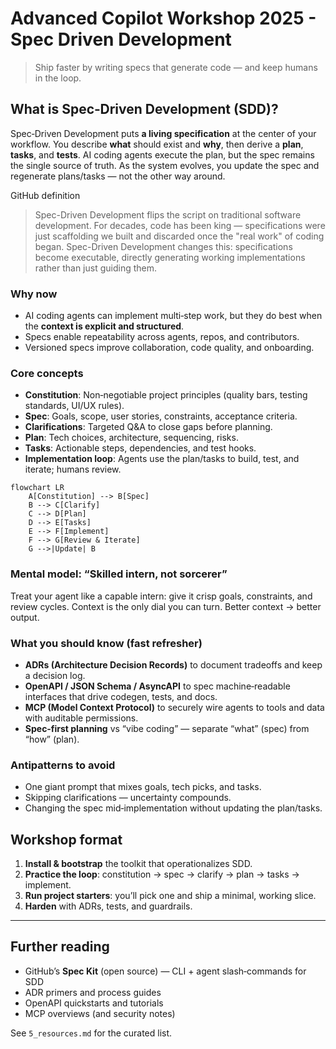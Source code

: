# Advanced Copilot Workshop 2025 - Spec Driven Development

> Ship faster by writing specs that generate code — and keep humans in the loop.

## What is Spec‑Driven Development (SDD)?
Spec‑Driven Development puts **a living specification** at the center of your workflow. You describe **what** should exist and **why**, then derive a **plan**, **tasks**, and **tests**. AI coding agents execute the plan, but the spec remains the single source of truth. As the system evolves, you update the spec and regenerate plans/tasks — not the other way around.

GitHub definition
>Spec-Driven Development flips the script on traditional software development. For decades, code has been king — specifications were just scaffolding we built and discarded once the "real work" of coding began. Spec-Driven Development changes this: specifications become executable, directly generating working implementations rather than just guiding them.

### Why now
- AI coding agents can implement multi‑step work, but they do best when the **context is explicit and structured**.
- Specs enable repeatability across agents, repos, and contributors.
- Versioned specs improve collaboration, code quality, and onboarding.

### Core concepts
- **Constitution**: Non‑negotiable project principles (quality bars, testing standards, UI/UX rules).
- **Spec**: Goals, scope, user stories, constraints, acceptance criteria.
- **Clarifications**: Targeted Q&A to close gaps before planning.
- **Plan**: Tech choices, architecture, sequencing, risks.
- **Tasks**: Actionable steps, dependencies, and test hooks.
- **Implementation loop**: Agents use the plan/tasks to build, test, and iterate; humans review.

```mermaid
flowchart LR
    A[Constitution] --> B[Spec]
    B --> C[Clarify]
    C --> D[Plan]
    D --> E[Tasks]
    E --> F[Implement]
    F --> G[Review & Iterate]
    G -->|Update| B
```

### Mental model: “Skilled intern, not sorcerer”
Treat your agent like a capable intern: give it crisp goals, constraints, and review cycles. Context is the only dial you can turn. Better context → better output.

### What you should know (fast refresher)
- **ADRs (Architecture Decision Records)** to document tradeoffs and keep a decision log.
- **OpenAPI / JSON Schema / AsyncAPI** to spec machine‑readable interfaces that drive codegen, tests, and docs.
- **MCP (Model Context Protocol)** to securely wire agents to tools and data with auditable permissions.
- **Spec‑first planning** vs “vibe coding” — separate “what” (spec) from “how” (plan).

### Antipatterns to avoid
- One giant prompt that mixes goals, tech picks, and tasks.
- Skipping clarifications — uncertainty compounds.
- Changing the spec mid‑implementation without updating the plan/tasks.

## Workshop format
1. **Install & bootstrap** the toolkit that operationalizes SDD.
2. **Practice the loop**: constitution → spec → clarify → plan → tasks → implement.
3. **Run project starters**: you’ll pick one and ship a minimal, working slice.
4. **Harden** with ADRs, tests, and guardrails.

---

## Further reading
- GitHub’s **Spec Kit** (open source) — CLI + agent slash‑commands for SDD
- ADR primers and process guides
- OpenAPI quickstarts and tutorials
- MCP overviews (and security notes)

See `5_resources.md` for the curated list.
